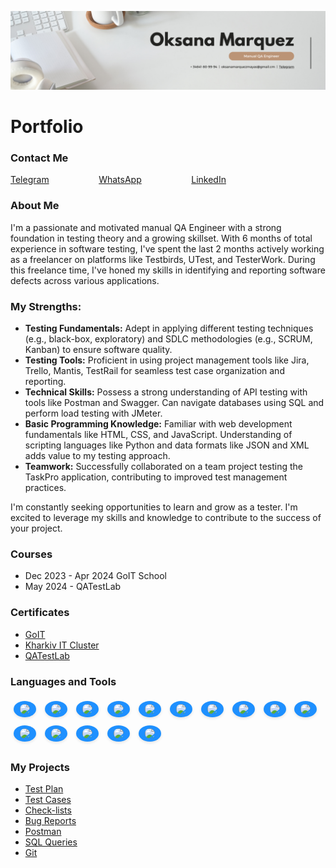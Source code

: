 [![Header](<https://github.com/OksanaMarquezMayas/OksanaMarquezMayas/blob/main/assets/White%20Minimalist%20Corporate%20Personal%20Profile%20LinkedIn%20Banner%20(1).png>)](<https://github.com/OksanaMarquezMayas/OksanaMarquezMayas/blob/main/assets/White%20Minimalist%20Corporate%20Personal%20Profile%20LinkedIn%20Banner%20(1).png>)

<h1>Portfolio</h1>

<h3>Contact Me</h3>
<div class="contact-links">
    <a href="https://t.me/oks_marma">Telegram</a>
    <a href="https://wa.link/xp8801">WhatsApp</a>
    <a href="https://www.linkedin.com/in/oksana-marquezmayas-122a452a4/">LinkedIn</a>
</div>

<h3>About Me</h3>

<p>I'm a passionate and motivated manual QA Engineer with a strong foundation in testing theory and a growing skillset. With 6 months of total experience in software testing, I've spent the last 2 months actively working as a freelancer on platforms like Testbirds, UTest, and TesterWork. During this freelance time, I've honed my skills in identifying and reporting software defects across various applications.</p>

<h3>My Strengths:</h3>
<ul>
    <li><b>Testing Fundamentals:</b> Adept in applying different testing techniques (e.g., black-box, exploratory) and SDLC methodologies (e.g., SCRUM, Kanban) to ensure software quality.</li>
    <li><b>Testing Tools:</b> Proficient in using project management tools like Jira, Trello, Mantis, TestRail for seamless test case organization and reporting.</li>
    <li><b>Technical Skills:</b> Possess a strong understanding of API testing with tools like Postman and Swagger. Can navigate databases using SQL and perform load testing with JMeter.</li>
    <li><b>Basic Programming Knowledge:</b> Familiar with web development fundamentals like HTML, CSS, and JavaScript. Understanding of scripting languages like Python and data formats like JSON and XML adds value to my testing approach.</li>
    <li><b>Teamwork:</b> Successfully collaborated on a team project testing the TaskPro application, contributing to improved test management practices.</li>
</ul>

<p>I'm constantly seeking opportunities to learn and grow as a tester. I'm excited to leverage my skills and knowledge to contribute to the success of your project.</p>

<h3>Courses</h3>
<ul>
    <li>Dec 2023 - Apr 2024 GoIT School</li>
    <li>May 2024 - QATestLab</li>
</ul>

<h3>Certificates</h3>
<ul>
    <li><a href="https://drive.google.com/file/d/1I_q39Cz27kQWRBhvxfMHQKeDcL2dRTto/view?usp=sharing">GoIT</a></li>
    <li><a href="https://drive.google.com/file/d/1_qJK6ddaMyPzsj4cbzBhkVpUS1bcp71C/view?usp=sharing">Kharkiv IT Cluster</a></li>
    <li><a href="#">QATestLab</a></li>
</ul>

<h3>Languages and Tools</h3>
<p>
    <img src="https://img.shields.io/badge/-Jira-FF0000?style=for-the-badge&logo=jira&logocolor=1E90FF" class="badge">
    <img src="https://img.shields.io/badge/-Trello-FF7F00?style=for-the-badge&logo=trello&logocolor=00BFFF" class="badge">
    <img src="https://img.shields.io/badge/-TestRail-FFFF00?style=for-the-badge&logo=testrail&logocolor=FFD700" class="badge">
    <img src="https://img.shields.io/badge/-Mantis-00FF00?style=for-the-badge&logo=mantis&logocolor=FFA500" class="badge">
    <img src="https://img.shields.io/badge/-SQL-0000FF?style=for-the-badge&logo=mysql&logocolor=FF4500" class="badge">
    <img src="https://img.shields.io/badge/-Postman-4B0082?style=for-the-badge&logo=postman&logocolor=FFA07A" class="badge">
    <img src="https://img.shields.io/badge/-JavaScript-9400D3?style=for-the-badge&logo=JavaScript&logocolor=FFD700" class="badge">
    <img src="https://img.shields.io/badge/-HTML-FF0000?style=for-the-badge&logo=html&logocolor=FF6347" class="badge">
    <img src="https://img.shields.io/badge/-CSS-FF7F00?style=for-the-badge&logo=css&logocolor=4682B4" class="badge">
    <img src="https://img.shields.io/badge/-Slack-FFFF00?style=for-the-badge&logo=slack&logocolor=FFB6C1" class="badge">
    <img src="https://img.shields.io/badge/-Git-00FF00?style=for-the-badge&logo=git&logocolor=FF6347" class="badge">
    <img src="https://img.shields.io/badge/-GitHub-0000FF?style=for-the-badge&logo=GitHub&logocolor=800080" class="badge">
    <img src="https://img.shields.io/badge/-JMeter-4B0082?style=for-the-badge&logo=jmeter&logocolor=FF4500" class="badge">
    <img src="https://img.shields.io/badge/-DevTools-9400D3?style=for-the-badge&logo=devtools&logocolor=B22222" class="badge">
    <img src="https://img.shields.io/badge/-VSCode-FF0000?style=for-the-badge&logo=VSCode&logocolor=1E90FF" class="badge">
</p>

<h3>My Projects</h3>
<ul>
    <li><a href="https://docs.google.com/document/d/1RZrPEcAFF3qvlHtcLMAvxWuV9sgHVhIG7xFzRuaPsaI/edit?usp=sharing">Test Plan</a></li>
    <li><a href="https://docs.google.com/spreadsheets/d/1LzwqUfEJZrWpD1oP4ev3_1H-BVTEKXcmk7Sytg1YxMs/edit?usp=sharing">Test Cases</a></li>
    <li><a href="https://docs.google.com/spreadsheets/d/17PIicMMMw9ZKPZ0kp7LntIfZQt93YerU/edit?usp=sharing&ouid=106552989132086504806&rtpof=true&sd=true">Check-lists</a></li>
    <li><a href="https://docs.google.com/spreadsheets/d/17wGAq_llLUVQoRoib1OW7BlBA5s2jGqZVMwP2a_c-0A/edit?usp=sharing">Bug Reports</a></li>
    <li><a href="https://www.postman.com/oksanamarq/workspace/oksana-marquez-trello/collection/34355286-64a2c5a2-fa3a-44fb-97f7-1636848c591f">Postman</a></li>
    <li><a href="https://docs.google.com/document/d/1gNLugpQn8KIuZn9_H3r1L4rhwO03_MoU2vxlPW6v-Ks/edit?usp=sharing">SQL Queries</a></li>
    <li><a href="https://docs.google.com/document/d/1QZlglsdBo5i861Aybo2hJhecT3VU4w7QjxQA8YQARjE/edit?usp=sharing">Git</a></li>
</ul>

<style>
.contact-links a {
    margin-right: 2cm;
    display: inline-block;
}

.badge {
    font-size: 1.2em;
    padding: 5px 10px;
    background-color: #1E90FF; /* Updated to blue color */
    border-radius: 50%; /* Rounded corners */
    box-shadow: 0 2px 4px rgba(0, 0, 0, 0.1);
    margin: 5px;
    display: inline-block;
}
</style>